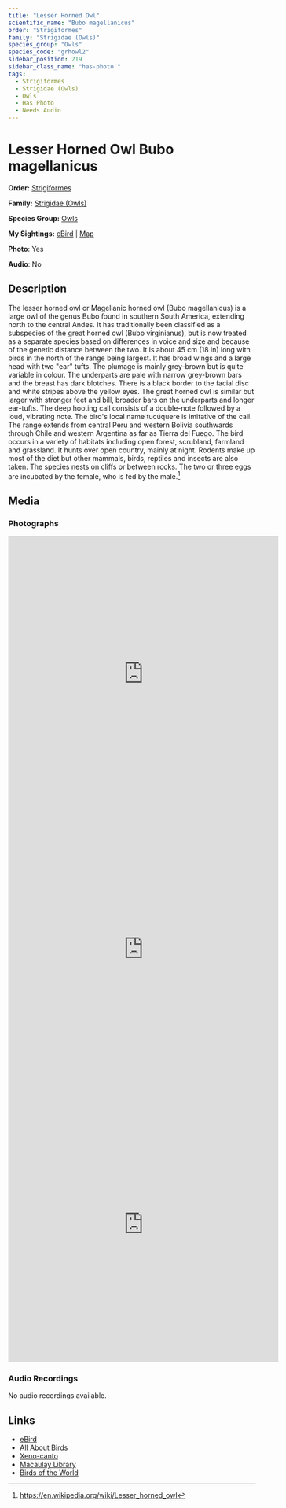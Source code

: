 ```yaml
---
title: "Lesser Horned Owl"
scientific_name: "Bubo magellanicus"
order: "Strigiformes"
family: "Strigidae (Owls)"
species_group: "Owls"
species_code: "grhowl2"
sidebar_position: 219
sidebar_class_name: "has-photo "
tags: 
  - Strigiformes
  - Strigidae (Owls)
  - Owls
  - Has Photo
  - Needs Audio
---
```


# Lesser Horned Owl <span className='sci_name'>Bubo magellanicus</span>

**Order:** [Strigiformes](/tags/strigiformes)

**Family:** [Strigidae (Owls)](/tags/strigidae-owls)

**Species Group:** [Owls](/tags/owls)

**My Sightings:** [eBird](https://ebird.org/lifelist?r=world&time=life&spp=grhowl2) | [Map](/map?species_code=grhowl2)

**Photo**: Yes 

**Audio**: No

## Description
The lesser horned owl or Magellanic horned owl (Bubo magellanicus) is a large owl of the genus Bubo found in southern South America, extending north to the central Andes. It has traditionally been classified as a subspecies of the great horned owl (Bubo virginianus), but is now treated as a separate species based on differences in voice and size and because of the genetic distance between the two.
It is about 45 cm (18 in) long with birds in the north of the range being largest. It has broad wings and a large head with two "ear" tufts. The plumage is mainly grey-brown but is quite variable in colour. The underparts are pale with narrow grey-brown bars and the breast has dark blotches. There is a black border to the facial disc and white stripes above the yellow eyes. The great horned owl is similar but larger with stronger feet and bill, broader bars on the underparts and longer ear-tufts.
The deep hooting call consists of a double-note followed by a loud, vibrating note. The bird's local name tucúquere is imitative of the call.
The range extends from central Peru and western Bolivia southwards through Chile and western Argentina as far as Tierra del Fuego. The bird occurs in a variety of habitats including open forest, scrubland, farmland and grassland. It hunts over open country, mainly at night. Rodents make up most of the diet but other mammals, birds, reptiles and insects are also taken. The species nests on cliffs or between rocks. The two or three eggs are incubated by the female, who is fed by the male.[^1]

[^1]: https://en.wikipedia.org/wiki/Lesser_horned_owl

## Media
### Photographs
<iframe src="https://macaulaylibrary.org/asset/625246862/embed" width="550" height="560" frameborder="0" allowfullscreen></iframe>
<iframe src="https://macaulaylibrary.org/asset/625246864/embed" width="550" height="560" frameborder="0" allowfullscreen></iframe>
<iframe src="https://macaulaylibrary.org/asset/625246863/embed" width="550" height="560" frameborder="0" allowfullscreen></iframe>

### Audio Recordings
No audio recordings available.

## Links
* [eBird](https://ebird.org/species/grhowl2) 
* [All About Birds](https://www.allaboutbirds.org/guide/grhowl2) 
* [Xeno-canto](https://www.xeno-canto.org/species/bubo-magellanicus) 
* [Macaulay Library](https://search.macaulaylibrary.org/catalog?taxonCode=grhowl2&sort=rating_rank_desc)
* [Birds of the World](https://birdsoftheworld.org/bow/species/grhowl2)
